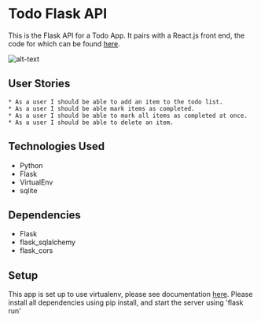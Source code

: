 # Todo Flask API

This is the Flask API for a Todo App. It pairs with a React.js front end, the code for which can be found [here](https://github.com/alessapm/todo_tictail).

![alt-text](https://i.imgur.com/Fof8ClB.png)

## User Stories
    * As a user I should be able to add an item to the todo list.
    * As a user I should be able mark items as completed.
    * As a user I should be able to mark all items as completed at once. 
    * As a user I should be able to delete an item. 

## Technologies Used

* Python
* Flask
* VirtualEnv
* sqlite

## Dependencies
* Flask
* flask_sqlalchemy
* flask_cors

## Setup

This app is set up to use virtualenv, please see documentation [here](https://virtualenv.pypa.io/en/stable/). Please install all dependencies using pip install, and start the server using 'flask run'




